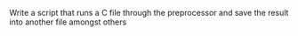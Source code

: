 Write a script that runs a C file through the preprocessor and save the result into another file amongst others
